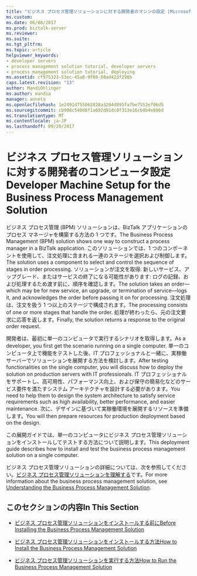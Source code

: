 ```yaml
---
title: "ビジネス プロセス管理ソリューションに対する開発者のマシンの設定 |Microsoft ドキュメント"
ms.custom: 
ms.date: 06/08/2017
ms.prod: biztalk-server
ms.reviewer: 
ms.suite: 
ms.tgt_pltfrm: 
ms.topic: article
helpviewer_keywords:
- developer servers
- process management solution tutorial, developer servers
- process management solution tutorial, deploying
ms.assetid: cf975323-53ec-45a8-9f68-80ad423f298b
caps.latest.revision: "13"
author: MandiOhlinger
ms.author: mandia
manager: anneta
ms.openlocfilehash: 1e2491d755062828a3204d895fa7be7552ef06d5
ms.sourcegitcommit: cb908c540d8f1a692d01dc8f313e16cb4b4e696d
ms.translationtype: MT
ms.contentlocale: ja-JP
ms.lasthandoff: 09/20/2017
---
```

# <a name="developer-machine-setup-for-the-business-process-management-solution"></a><span data-ttu-id="14c80-102">ビジネス プロセス管理ソリューションに対する開発者のコンピュータ設定</span><span class="sxs-lookup"><span data-stu-id="14c80-102">Developer Machine Setup for the Business Process Management Solution</span></span>
<span data-ttu-id="14c80-103">ビジネス プロセス管理 (BPM) ソリューションは、BizTalk アプリケーションのプロセス マネージャを構築する方法の 1 つです。</span><span class="sxs-lookup"><span data-stu-id="14c80-103">The Business Process Management (BPM) solution shows one way to construct a process manager in a BizTalk application.</span></span> <span data-ttu-id="14c80-104">このソリューションでは、1 つのコンポーネントを使用して、注文処理に含まれる一連のステージを選択および制御します。</span><span class="sxs-lookup"><span data-stu-id="14c80-104">The solution uses a component to select and control the sequence of stages in order processing.</span></span> <span data-ttu-id="14c80-105">ソリューションが注文を取得: 新しいサービス、アップグレード、またはサービスの終了になる可能性があります: ログの記録、および処理するため渡す前に、順序を確認します。</span><span class="sxs-lookup"><span data-stu-id="14c80-105">The solution takes an order—which may be for new service, an upgrade, or termination of service—logs it, and acknowledges the order before passing it on for processing.</span></span> <span data-ttu-id="14c80-106">注文処理は、注文を扱う 1 つ以上のステージで構成されます。</span><span class="sxs-lookup"><span data-stu-id="14c80-106">The processing consists of one or more stages that handle the order.</span></span> <span data-ttu-id="14c80-107">処理が終わったら、元の注文要求に応答を返します。</span><span class="sxs-lookup"><span data-stu-id="14c80-107">Finally, the solution returns a response to the original order request.</span></span>  
  
 <span data-ttu-id="14c80-108">開発者は、最初に単一のコンピュータで実行するシナリオを取得します。</span><span class="sxs-lookup"><span data-stu-id="14c80-108">As a developer, you first get the scenario running on a single computer.</span></span> <span data-ttu-id="14c80-109">単一のコンピュータ上で機能をテストした後、IT プロフェッショナルと一緒に、実稼働サーバーでソリューションを展開する方法を検討します。</span><span class="sxs-lookup"><span data-stu-id="14c80-109">After testing functionalities on the single computer, you will discuss how to deploy the solution on production servers with IT professionals.</span></span> <span data-ttu-id="14c80-110">IT プロフェッショナルをサポートし、高可用性、パフォーマンス向上、および保守の簡易化などのサービス要件を満たすシステム アーキテクチャを設計する必要があります。</span><span class="sxs-lookup"><span data-stu-id="14c80-110">You need to help them to design the system architecture to satisfy service requirements such as high availability, better performance, and easier maintenance.</span></span> <span data-ttu-id="14c80-111">次に、デザインに基づいて実稼働環境を展開するリソースを準備します。</span><span class="sxs-lookup"><span data-stu-id="14c80-111">You will then prepare resources for production deployment based on the design.</span></span>  
  
 <span data-ttu-id="14c80-112">この展開ガイドでは、単一のコンピュータにビジネス プロセス管理ソリューションをインストールしてテストする方法について説明します。</span><span class="sxs-lookup"><span data-stu-id="14c80-112">This deployment guide describes how to install and test the business process management solution on a single computer.</span></span>  
  
 <span data-ttu-id="14c80-113">ビジネス プロセス管理ソリューションの詳細については、次を参照してください。[ビジネス プロセス管理ソリューションを理解する](../core/understanding-the-business-process-management-solution.md)です。</span><span class="sxs-lookup"><span data-stu-id="14c80-113">For more information about the business process management solution, see [Understanding the Business Process Management Solution](../core/understanding-the-business-process-management-solution.md).</span></span>  
  
## <a name="in-this-section"></a><span data-ttu-id="14c80-114">このセクションの内容</span><span class="sxs-lookup"><span data-stu-id="14c80-114">In This Section</span></span>  
  
-   [<span data-ttu-id="14c80-115">ビジネス プロセス管理ソリューションをインストールする前に</span><span class="sxs-lookup"><span data-stu-id="14c80-115">Before Installing the Business Process Management Solution</span></span>](../core/before-installing-the-business-process-management-solution.md)  
  
-   [<span data-ttu-id="14c80-116">ビジネス プロセス管理ソリューションをインストールする方法</span><span class="sxs-lookup"><span data-stu-id="14c80-116">How to Install the Business Process Management Solution</span></span>](../core/how-to-install-the-business-process-management-solution.md)  
  
-   [<span data-ttu-id="14c80-117">ビジネス プロセス管理ソリューションを実行する方法</span><span class="sxs-lookup"><span data-stu-id="14c80-117">How to Run the Business Process Management Solution</span></span>](../core/how-to-run-the-business-process-management-solution.md)